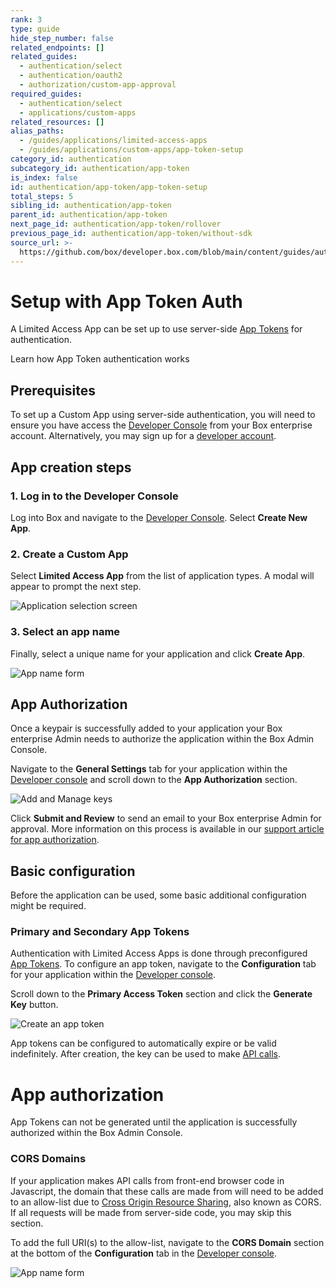 ```yaml
---
rank: 3
type: guide
hide_step_number: false
related_endpoints: []
related_guides:
  - authentication/select
  - authentication/oauth2
  - authorization/custom-app-approval
required_guides:
  - authentication/select
  - applications/custom-apps
related_resources: []
alias_paths:
  - /guides/applications/limited-access-apps
  - /guides/applications/custom-apps/app-token-setup
category_id: authentication
subcategory_id: authentication/app-token
is_index: false
id: authentication/app-token/app-token-setup
total_steps: 5
sibling_id: authentication/app-token
parent_id: authentication/app-token
next_page_id: authentication/app-token/rollover
previous_page_id: authentication/app-token/without-sdk
source_url: >-
  https://github.com/box/developer.box.com/blob/main/content/guides/authentication/app-token/app-token-setup.md
---
```

# Setup with App Token Auth

A Limited Access App can be set up to use server-side [App Tokens][app-token]
for authentication.

<CTA to='g://authentication/app-token'>

Learn how App Token authentication works

</CTA>

## Prerequisites

To set up a Custom App using server-side authentication, you will need to ensure
you have access the [Developer Console][devconsole] from your Box enterprise
account. Alternatively, you may sign up for a [developer account][devaccount].

## App creation steps

### 1. Log in to the Developer Console

Log into Box and navigate to the [Developer Console][devconsole].
Select **Create New App**.

### 2. Create a Custom App

Select **Limited Access App** from the list of application types.
A modal will appear to prompt the next step.

<ImageFrame border>

![Application selection screen](../images/select-app-type.png)

</ImageFrame>

### 3. Select an app name

Finally, select a unique name for your application and click **Create App**.

<ImageFrame border width="600" center>

![App name form](../images/limited-access-naming.png)

</ImageFrame>

## App Authorization

Once a keypair is successfully added to your application your Box enterprise
Admin needs to authorize the application within the Box Admin Console.

Navigate to the **General Settings** tab for your application within the
[Developer console][devconsole] and scroll down to the **App Authorization**
section.

<ImageFrame border width="400" center>

![Add and Manage keys](../images/app-authorization.png)

</ImageFrame>

Click **Submit and Review** to send an email to your Box enterprise Admin for
approval. More information on this process is available in our
[support article for app authorization][app-auth].

## Basic configuration

Before the application can be used, some basic additional configuration might be
required.

### Primary and Secondary App Tokens

Authentication with Limited Access Apps is done through preconfigured [App
Tokens][app-token]. To configure an app token, navigate to the **Configuration**
tab for your application within the [Developer console][devconsole].

Scroll down to the **Primary Access Token** section and click the
**Generate Key** button.

<ImageFrame border width="600" center>

![Create an app token](../images/app-generate-key.png)

</ImageFrame>

App tokens can be configured to automatically expire or be valid indefinitely.
After creation, the key can be used to make [API calls][api-calls].

<Message warning>

# App authorization

App Tokens can not be generated until the application is successfully
authorized within the Box Admin Console.

</Message>

### CORS Domains

If your application makes API calls from front-end browser code in
Javascript, the domain that these calls are made from will need to be
added to an allow-list due to [Cross Origin Resource Sharing][cors],
also known as CORS. If all requests will be made from server-side code,
you may skip this section.

To add the full URI(s) to the allow-list, navigate to the **CORS Domain**
section at the bottom of the **Configuration** tab in the
[Developer console][devconsole].

<ImageFrame border>

![App name form](../images/app-cors.png)

</ImageFrame>

[devconsole]: https://app.box.com/developers/console
[devaccount]: https://account.box.com/signup/n/developer
[devtoken]: g://authentication/access-tokens/developer-tokens
[scopes]: g://api-calls/permissions-and-errors/scopes
[cors]: https://en.wikipedia.org/wiki/Cross-origin_resource_sharing
[app-token]: g://authentication/app-token
[api-calls]: g://api-calls
[app-auth]: https://community.box.com/t5/Managing-Developer-Sandboxes/Authorizing-Apps-in-the-Box-App-Approval-Process/ta-p/77293